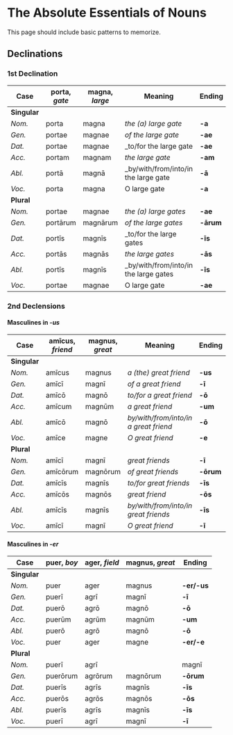 # The Absolute Essentials of Nouns

This page should include basic patterns to memorize.

## Declinations

### 1st Declination

| Case | porta, _gate_ | magna, _large_ | Meaning | Ending |
| --- | --- | --- | --- | --- |
| **Singular** | | | | | |
| _Nom._ | porta | magna | _the (a) large gate_ | **-a** |
| _Gen._ | portae | magnae | _of the large gate_ | **-ae** |
| _Dat._ | portae | magnae | _to/for the large gate | **-ae** |
| _Acc._ | portam | magnam | _the large gate_ | **-am** |
| _Abl._ | portā | magnā | _by/with/from/into/in the large gate | **-ā** |
| _Voc._ | porta | magna | O large gate | **-a** |
| **Plural** | | | | | |
| _Nom._ | portae | magnae | _the (a) large gates_ | **-ae** |
| _Gen._ | portārum | magnārum | _of the large gates_ | **-ārum** |
| _Dat._ | portīs | magnīs | _to/for the large gates | **-īs** |
| _Acc._ | portās | magnās | _the large gates_ | **-ās** |
| _Abl._ | portīs | magnīs | _by/with/from/into/in the large gates | **-īs** |
| _Voc._ | portae | magnae | O large gate | **-ae** |

### 2nd Declensions

#### Masculines in _-us_

| Case | amīcus, _friend_ | magnus, _great_ | Meaning | Ending |
| --- | --- | --- | --- | --- |
| **Singular** | | | | | |
| _Nom._ | amīcus | magnus | _a (the) great friend_ | **-us** |
| _Gen._ | amīcī | magnī | _of a great friend_ | **-ī** |
| _Dat._ | amīcō | magnō | _to/for a great friend_ | **-ō** |
| _Acc._ | amīcum | magnūm | _a great friend_ | **-um** |
| _Abl._ | amīcō | magnō | _by/with/from/into/in a great friend_ | **-ō** |
| _Voc._ | amīce | magne | _O great friend_ | **-e** |
| **Plural** | | | | | |
| _Nom._ | amīcī | magnī | _great friends_ | **-ī** |
| _Gen._ | amīcōrum | magnōrum | _of great friends_ | **-ōrum** |
| _Dat._ | amīcīs | magnīs | _to/for great friends_ | **-īs** |
| _Acc._ | amīcōs | magnōs | _great friend_ | **-ōs** |
| _Abl._ | amīcīs | magnīs | _by/with/from/into/in great friends_ | **-īs** |
| _Voc._ | amīcī | magnī | _O great friend_ | **-ī** |

#### Masculines in _-er_

| Case | puer, _boy_ | ager, _field_ | magnus, _great_ | Ending |
| --- | --- | --- | --- | --- |
| **Singular** | | | | | |
| _Nom._ | puer | ager | magnus | **-er/-us** |
| _Gen._ | puerī | agrī | magnī | **-ī** |
| _Dat._ | puerō | agrō | magnō | **-ō** |
| _Acc._ | puerūm | agrūm | magnūm | **-um** |
| _Abl._ | puerō | agrō | magnō | **-ō** |
| _Voc._ | puer | ager | magne | **-er/-e** |
| **Plural** | | | | | |
| _Nom._ | puerī | agrī | | magnī | **-ī** |
| _Gen._ | puerōrum | agrōrum | magnōrum | **-ōrum** |
| _Dat._ | puerīs | agrīs | magnīs | **-īs** |
| _Acc._ | puerōs | agrōs | magnōs | **-ōs** |
| _Abl._ | puerīs | agrīs | magnīs | **-īs** |
| _Voc._ | puerī | agrī | magnī | **-ī** |